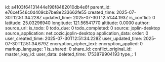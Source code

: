 

id: a4103f64131444e198f8482010db4e6f
parent_id: e76cef546c0d409cb7be8e233662fe55
created_time: 2025-07-30T12:51:34.228Z
updated_time: 2025-07-30T12:51:44.193Z
is_conflict: 0
latitude: 25.03296940
longitude: 121.56541770
altitude: 0.0000
author: 
source_url: 
is_todo: 0
todo_due: 0
todo_completed: 0
source: joplin-desktop
source_application: net.cozic.joplin-desktop
application_data: 
order: 0
user_created_time: 2025-07-30T12:51:34.228Z
user_updated_time: 2025-07-30T12:51:34.679Z
encryption_cipher_text: 
encryption_applied: 0
markup_language: 1
is_shared: 0
share_id: 
conflict_original_id: 
master_key_id: 
user_data: 
deleted_time: 1753879904193
type_: 1
